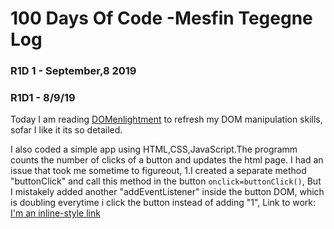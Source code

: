 #  100 Days Of Code -Mesfin Tegegne Log



### R1D 1  - September,8 2019


### R1D1 - 8/9/19
Today I am reading [DOMenlightment](http://domenlightenment.com/) to refresh my DOM manipulation skills, sofar I like it its so detailed.

I also coded a simple app using HTML,CSS,JavaScript.The programm counts the number of clicks of a button and updates the html page.
I had an issue that took me sometime to figureout,
1.I created a separate  method "buttonClick" and call this method in the button `onclick=buttonClick()`, But I mistakely added another "addEventListener" inside the button DOM, which is doubling everytime i click the button instead of adding "1", 
Link to work: [I'm an inline-style link](https://www.google.com)








